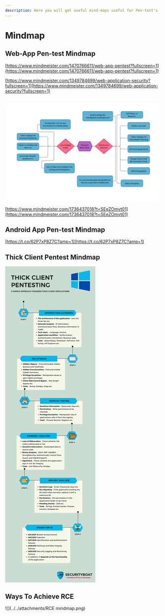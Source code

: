```yaml
---
description: Here you will get useful mind-maps useful for Pen-test's
---
```


# **Mindmap**

## **Web-App Pen-test Mindmap**

[https://www.mindmeister.com/1470766611/web-app-pentest?fullscreen=1](https://www.mindmeister.com/1470766611/web-app-pentest?fullscreen=1)

[https://www.mindmeister.com/1349784699/web-application-security?fullscreen=1](https://www.mindmeister.com/1349784699/web-application-security?fullscreen=1)

![Password Rest Functionality Flaws](<../../attachments/image (24).png>)

[https://www.mindmeister.com/1736437018?t=SEeZOmvt01](https://www.mindmeister.com/1736437018?t=SEeZOmvt01)

## **Android App Pen-test Mindmap**

[https://t.co/62P7xP8Z7C?amp=1](https://t.co/62P7xP8Z7C?amp=1)

## **Thick Client Pentest Mindmap**

![](../../attachments/Windows_Thickclinet_Mindmap.jpg)

## **Ways To Achieve RCE**

![](../../attachments/RCE mindmap.png)
